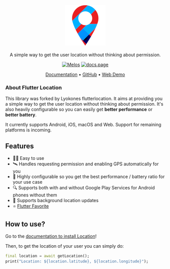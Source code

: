 <p align="center">
  <img src="assets/Logo.png" alt="Flutter Location" /> <br /><br />
  <span>A simple way to get the user location without thinking about permission.</span>
</p>

<p align="center">
  <a href="https://github.com/invertase/melos#readme-badge"><img src="https://img.shields.io/badge/maintained%20with-melos-f700ff.svg?style=flat-square" alt="Melos" /></a>
  <a href="https://docs.page"><img src="https://img.shields.io/badge/powered%20by-docs.page-34C4AC.svg?style=flat-square" alt="docs.page" /></a>

<p align="center">
  <a href="https://docs.page/Xunreal75/flutterlocation">Documentation</a> • 
  <a href="https://github.com/Xunreal75/flutterlocation">GitHub</a> • 
  <a href="https://location.bernos.dev">Web Demo</a>
</p>

### About Flutter Location

This library was forked by Lyokones flutterlocation. It aims at providing you a simple way to get the user location without thinking about permission.
It's also heavily configurable so you can easily get **better performance** or **better battery**.

It currently supports Android, iOS, macOS and Web. Support for remaining platforms is incoming.

## Features

- 👨‍💻️ Easy to use
- 🛰 Handles requesting permission and enabling GPS automatically for you
- 🔋 Highly configurable so you get the best performance / battery ratio for your use case
- 🔍 Supports both with and without Google Play Services for Android phones without them
- 🏃‍ Supports background location updates
- ⭐️ [Flutter Favorite](https://docs.flutter.dev/development/packages-and-plugins/favorites)

## How to use?

Go to the [documentation to install Location](https://docs.page/Xunreal75/flutterlocation/getting-started)!

Then, to get the location of your user you can simply do:

```dart
final location = await getLocation();
print("Location: ${location.latitude}, ${location.longitude}");
```
